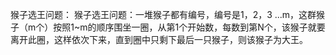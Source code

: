 猴子选王问题：
猴子选王问题：一堆猴子都有编号，编号是1，2，3 ...m，这群猴子（m个）按照1~m的顺序围坐一圈，从第1个开始数，每数到第N个，该猴子就要离开此圈，这样依次下来，直到圈中只剩下最后一只猴子，则该猴子为大王。
